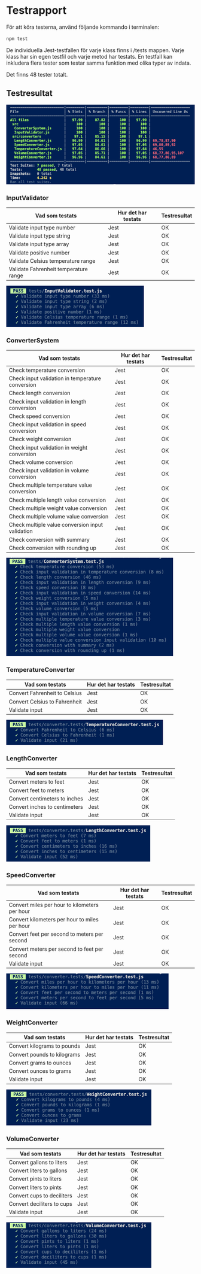 # Testrapport 

För att köra testerna, använd följande kommando i terminalen:

```sh
npm test
```

De individuella Jest-testfallen för varje klass finns i /tests mappen. Varje klass har sin egen testfil och varje metod har testats. 
En testfall kan inkludera flera tester som testar samma funktion med olika typer av indata.

Det finns 48 tester totalt.

## Testresultat

![Jest test summary](testrapport-images/TestSummary.png)

### InputValidator
| Vad som testats | Hur det har testats | Testresultat |
|----------------------------------|---------------------|--------------|
| Validate input type number | Jest | OK |
| Validate input type string | Jest | OK |
| Validate input type array | Jest | OK |
| Validate positive number | Jest | OK |
| Validate Celsius temperature range | Jest | OK |
| Validate Fahrenheit temperature range | Jest | OK |

![InputValidator tests](testrapport-images/InputValidator.png)

### ConverterSystem
| Vad som testats | Hur det har testats | Testresultat |
|----------------------------------|---------------------|--------------|
| Check temperature conversion | Jest | OK |
| Check input validation in temperature conversion | Jest | OK |
| Check length conversion | Jest | OK |
| Check input validation in length conversion | Jest | OK |
| Check speed conversion | Jest | OK |
| Check input validation in speed conversion | Jest | OK |
| Check weight conversion | Jest | OK |
| Check input validation in weight conversion | Jest | OK |
| Check volume conversion | Jest | OK |
| Check input validation in volume conversion | Jest | OK |
| Check multiple temperature value conversion | Jest | OK |
| Check multiple length value conversion | Jest | OK |
| Check multiple weight value conversion | Jest | OK |
| Check multiple volume value conversion | Jest | OK |
| Check multiple value conversion input validation | Jest | OK |
| Check conversion with summary | Jest | OK |
| Check conversion with rounding up | Jest | OK |

![ConverterSystem tests](testrapport-images/ConverterSystem.png)

### TemperatureConverter
| Vad som testats | Hur det har testats | Testresultat |
|----------------------------------|---------------------|--------------|
| Convert Fahrenheit to Celsius | Jest | OK |
| Convert Celsius to Fahrenheit | Jest | OK |
| Validate input | Jest | OK |

![TemperatureConverter tests](testrapport-images/TemperatureConverter.png)

### LengthConverter
| Vad som testats | Hur det har testats | Testresultat |
|----------------------------------|---------------------|--------------|
| Convert meters to feet | Jest | OK |
| Convert feet to meters | Jest | OK |
| Convert centimeters to inches | Jest | OK |
| Convert inches to centimeters | Jest | OK |
| Validate input | Jest | OK |

![LengthConverter tests](testrapport-images/LengthConverter.png)

### SpeedConverter
| Vad som testats | Hur det har testats | Testresultat |
|----------------------------------|---------------------|--------------|
| Convert miles per hour to kilometers per hour | Jest | OK |
| Convert kilometers per hour to miles per hour | Jest | OK |
| Convert feet per second to meters per second | Jest | OK |
| Convert meters per second to feet per second | Jest | OK |
| Validate input | Jest | OK |

![SpeedConverter tests](testrapport-images/SpeedConverter.png)

### WeightConverter
| Vad som testats | Hur det har testats | Testresultat |
|----------------------------------|---------------------|--------------|
| Convert kilograms to pounds | Jest | OK |
| Convert pounds to kilograms | Jest | OK |
| Convert grams to ounces | Jest | OK |
| Convert ounces to grams | Jest | OK |
| Validate input | Jest | OK |

![WeightConverter tests](testrapport-images/WeightConverter.png)

### VolumeConverter
| Vad som testats | Hur det har testats | Testresultat |
|----------------------------------|---------------------|--------------|
| Convert gallons to liters | Jest | OK |
| Convert liters to gallons | Jest | OK |
| Convert pints to liters | Jest | OK |
| Convert liters to pints | Jest | OK |
| Convert cups to deciliters | Jest | OK |
| Convert deciliters to cups | Jest | OK |
| Validate input | Jest | OK |

![VolumeConverter](testrapport-images/VolumeConverter.png)
